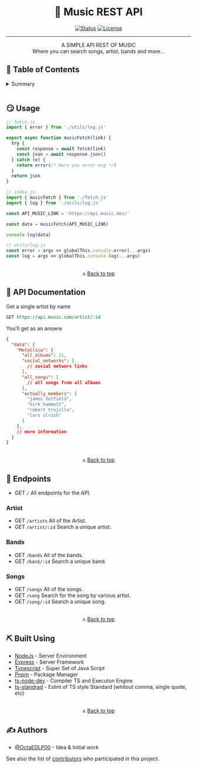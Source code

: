 <h1 align="center">
  🎵 Music REST API
</h1>

<div align="center">

[![Status](https://img.shields.io/badge/status-active-success.svg)]()
[![License](https://img.shields.io/badge/license-MIT-blue.svg)](/LICENSE)

</div>

---

<p align="center">
  A SIMPLE API REST OF MUSIC <br/>
  Where you can search songs, artist, bands and more... <br/>
</p>



## 📝 Table of Contents

<details>
  <summary>Summary</summary>
    <br>
    <ol>
      <li>
        <a href='#getting_started'>Getting Started</a>
      </li>
      <li>
        <a href='#usage'>Usage</a>
      </li>
      <li>
        <a href='#built_using'>Built Using</a>
      </li>
      <li>
        <a href='#authors'>Authors</a>
      </li>
      <li>
        <a href='#acknowledgement'>Acknowledgments</a>
      </li>
    </ol>
    <ul>
      <li>
        <a href='./TODO.md'>TODO</a>
      </li>
      <li>
        <a href='./CONTRIBUTING.md'>CONTRIBUTING</a>
      </li>
      <li>
        <a href='./CHANGELOG.md'>CHANGELOG</a>
      </li>
    </ul>
</details>

<br/>

## 😏 Usage <a id='usage'></a>
```js
// fetch.js
import { error } from './utils/log.js'

export async function musicFetch(link) {
  try {
    const response = await fetch(link)
    const json = await response.json()
  } catch (e) {
    return error(/* Here you error msg */)
  }
  return json
}
```

```js
// index.js
import { musicFetch } from './fetch.js'
import { log } from './utils/log.js'

const API_MUSIC_LINK = 'https://api.music.dev/'

const data = musicFetch(API_MUSIC_LINK)

console.log(data)
```

```js
// utils/log.js
const error = args => globalThis.console.error(...args)
const log = args => globalThis.console.log(...args)
```
<br/>

<div align='center'>
  🔝 <a href='#top'>Back to top</a>
</div>

## 📜 API Documentation

Get a single artist by name

```rest
GET https://api.music.com/artist/:id
```

You'll get as an answre

```json
{
  "data": {
    "Metallica": {
      "all_albums": 21,
      "social_networks": [
        // social networs links
      ],
      "all_songs": [
        // all songs from all albums
      ],
      "actually_members": [
        "james hetfield",
        "kirk hammett",
        "robert trujillo",
        "lars ulrich"
      ]
    },
    // more information
  }
}
```

<br/>

<div align='center'>
  🔝 <a href='#top'>Back to top</a>
</div>

## 📍 Endpoints

  - GET `/` All endpoints for the API.

  ### Artist

  - GET `/artists` All of the Artist.
  - GET `/artist/:id` Search a unique artist.

  ### Bands

  - GET `/bands` All of the bands.
  - GET `/band/:id` Search a unique band.

  ### Songs

  - GET `/songs` All of the songs.
  - GET `/song` Search for the song by various artist.
  - GET `/song/:id` Search a unique song.

<br/>

<div align='center'>
  🔝 <a href='#top'>Back to top</a>
</div>

## ⛏️ Built Using <a id="built_using" />

- [NodeJs](https://nodejs.org/en/) - Server Environment
- [Express](https://expressjs.com/) - Server Framework
- [Typescript](https://typescriptlang.org/) - Super Set of Java Script
- [Pnpm](https://pnpm.io/installation/) - Package Manager
- [ts-node-dev](https://github.com/whitecolor/ts-node-dev/) - Compiler TS and Executon Engine
- [ts-standrad](https://github.com/standard/ts-standard/) - Eslint of TS style Standard (whitout comma, single quote, etc)

<br/>

<div align='center'>
  🔝 <a href='#top'>Back to top</a>
</div>

## ✍️ Authors <a id="authors" />

- [@OctaEDLP00](https://github.com/OctaEDLP00) - Idea & Initial work

See also the list of [contributors](https://github.com/OctaEDLP00/API_THEME/contributors) who participated in this project.


<!--
<div align='center'>
  🔝 <a href='#top'>Back to top</a>
</div>

## 🎉 Acknowledgements <a id="acknowledgement" />

-
-
-
-->
